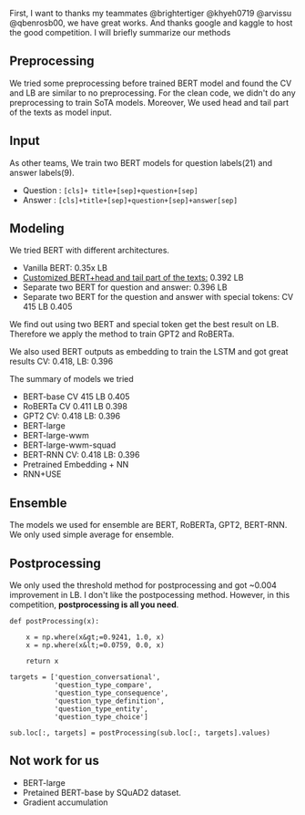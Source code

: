 First, I want to thanks my teammates @brightertiger @khyeh0719 @arvissu @qbenrosb00, we have great works. And thanks google and kaggle to host the good competition. I will briefly summarize our methods


## Preprocessing
We tried some preprocessing before trained BERT model and found the CV and LB are similar to no preprocessing. For the clean code, we didn't do any preprocessing to train SoTA models. Moreover, We used head and tail part of the texts as model input.

## Input 
As other teams, We train two BERT models for question labels(21) and answer labels(9).
* Question : `[cls]+ title+[sep]+question+[sep]`
* Answer : `[cls]+title+[sep]+question+[sep]+answer[sep]`

## Modeling

We tried BERT with different architectures.
* Vanilla BERT: 0.35x LB
* [Customized BERT+head and tail part of the texts:](https://www.kaggle.com/m10515009/customizedbert-pytorch-version-training) 0.392 LB
* Separate two BERT for question and answer: 0.396 LB
* Separate two BERT for the question and answer with special tokens: CV 415 LB 0.405

We find out using two BERT and special token get the best result on LB.
Therefore we apply the method to train GPT2 and RoBERTa.

We also used BERT outputs as embedding to train the LSTM and got great results
CV: 0.418, LB: 0.396

The summary of models we tried
* BERT-base CV 415 LB 0.405
* RoBERTa CV 0.411 LB 0.398
* GPT2  CV: 0.418 LB: 0.396
* BERT-large
* BERT-large-wwm
* BERT-large-wwm-squad
* BERT-RNN  CV: 0.418 LB: 0.396
* Pretrained Embedding + NN
* RNN+USE
## Ensemble

The models we used for ensemble are BERT, RoBERTa, GPT2, BERT-RNN. We only used simple average for ensemble. 

## Postprocessing
We only used the threshold method for postprocessing and got ~0.004 improvement in LB. I don't like the postpocessing method. However, in this competition, **postprocessing is all you need**.


```
def postProcessing(x):

    x = np.where(x&gt;=0.9241, 1.0, x)
    x = np.where(x&lt;=0.0759, 0.0, x)
    
    return x
    
targets = ['question_conversational',
           'question_type_compare', 
           'question_type_consequence', 
           'question_type_definition', 
           'question_type_entity', 
           'question_type_choice']
           
sub.loc[:, targets] = postProcessing(sub.loc[:, targets].values)
```

## Not work for us
* BERT-large
* Pretained BERT-base by SQuAD2 dataset.
* Gradient accumulation 
